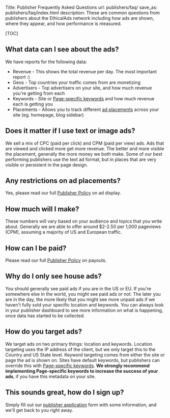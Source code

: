 Title: Publisher Frequently Asked Questions
url: publishers/faq/
save_as: publishers/faq/index.html
description: These are common questions from publishers about the EthicalAds network including how ads are shown, where they appear, and how performance is measured.


[TOC]


## What data can I see about the ads?

We have reports for the following data:

* Revenue - This shows the total revenue per day. The most important report :)
* Geos - Top countries your traffic comes from are monetizing
* Advertisers - Top advertisers on your site, and how much revenue you're getting from each
* Keywords - Site or [Page-specific keywords](https://ethical-ad-client.readthedocs.io/en/latest/#page-specific-keywords) and how much revenue each is getting you
* Placements - Allows you to track different [ad placements](https://ethical-ad-client.readthedocs.io/en/latest/#ad-placement-reporting) across your site (eg. homepage, blog sidebar)


## Does it matter if I use text or image ads?

We sell a mix of CPC (paid per click) and CPM (paid per view) ads.
Ads that are viewed and clicked more get more revenue.
The better and more visible the placement, generally the more money we both make.
Some of our best performing publishers use the text ad format,
but in places that are very visible or persistent in the page design. 


## Any restrictions on ad placements?

Yes, please read our full [Publisher Policy](/publisher-policy/#ad-display) on ad display.


## How much will I make?

These numbers will vary based on your audience and topics that you write about.
Generally we are able to offer around $2-2.50 per 1,000 pageviews (CPM),
assuming a majority of US and European traffic.


## How can I be paid?

Please read our full [Publisher Policy](/publisher-policy/#payouts) on payouts.


## Why do I only see house ads?

You should generally see paid ads if you are in the US or EU.
If you're somewhere else in the world,
you might see paid ads or not.
The later you are in the day,
the more likely that you might see more unpaid ads if we haven't fully sold your specific location and keywords.
You can always look in your publisher dashboard to see more information on what is happening, once data has started to be collected.


## How do you target ads?

We target ads on two primary things: location and keywords.
Location targeting uses the IP address of the client,
but we only target this to the Country and US State level.
Keyword targeting comes from either the site or page the ad is shown on.
Sites have default keywords,
but publishers can override this with [Page-specific keywords](https://ethical-ad-client.readthedocs.io/en/latest/#page-specific-keywords).
**We strongly recommend implementing Page-specific keywords to increase the success of your ads**,
if you have this metadata on your site.


## This sounds great, how do I sign up?

Simply fill out our [publisher application](/publishers/#inbound-form) form with some information,
and we'll get back to you right away.
